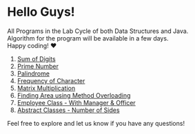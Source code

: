 # Hello Guys!

All Programs in the Lab Cycle of both Data Structures and Java.\
Algorithm for the program will be available in a few days.\
Happy coding! :heart:

1. [Sum of Digits](code/SumOfDigits.md)
2. [Prime Number](code/PrimeNumberChecker.md)
3. [Palindrome](code/PalindromeChecker.md)
4. [Frequency of Character](code/CharacterFrequency.md)
5. [Matrix Multiplication](code/MatrixMultiplication.md)
6. [Finding Area using Method Overloading](code/AreaCalculator.md)
7. [Employee Class - With Manager & Officer](code/EmployeeDemo.md)
8. [Abstract Classes - Number of Sides](code/NumberOfSides.md)

Feel free to explore and let us know if you have any questions!
